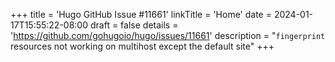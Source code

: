 +++
title = 'Hugo GitHub Issue #11661'
linkTitle = 'Home'
date = 2024-01-17T15:55:22-08:00
draft = false
details = 'https://github.com/gohugoio/hugo/issues/11661'
description = "`fingerprint` resources not working on multihost except the default site"
+++
